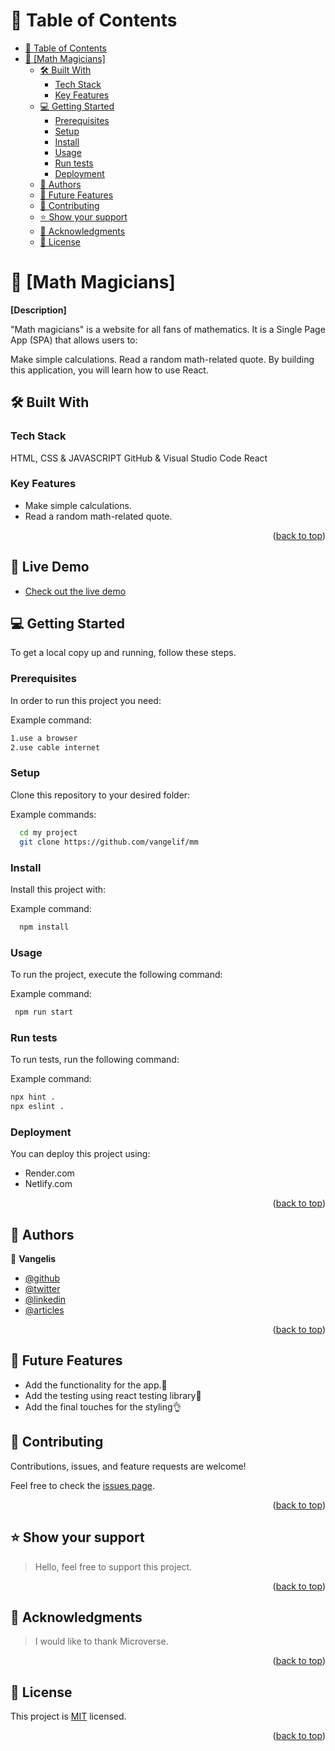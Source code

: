 <a name="readme-top"></a>

# 📗 Table of Contents

- [📗 Table of Contents](#-table-of-contents)
- [📖 \[Math Magicians\] ](#-math-magicians-)
  - [🛠️ Built With ](#️-built-with-)
    - [Tech Stack ](#tech-stack-)
    - [Key Features ](#key-features-)
  - [💻 Getting Started ](#-getting-started-)
    - [Prerequisites](#prerequisites)
    - [Setup](#setup)
    - [Install](#install)
    - [Usage](#usage)
    - [Run tests](#run-tests)
    - [Deployment](#deployment)
  - [👥 Authors ](#-authors-)
  - [🔭 Future Features](#-future-features)
  - [🤝 Contributing ](#-contributing-)
  - [⭐ Show your support ](#-show-your-support-)
  - [🙏 Acknowledgments ](#-acknowledgments-)
  - [📝 License ](#-license-)

<!-- PROJECT DESCRIPTION -->

# 📖 [Math Magicians] <a name="about-project"></a>

**[Description]**

"Math magicians" is a website for all fans of mathematics. It is a Single Page App (SPA) that allows users to:

Make simple calculations.
Read a random math-related quote.
By building this application, you will learn how to use React.

## 🛠️ Built With <a name="built-with"></a>

### Tech Stack <a name="tech-stack"></a>

HTML, CSS & JAVASCRIPT
GitHub & Visual Studio Code
React

<!-- Features -->

### Key Features <a name="key-features"></a>

- Make simple calculations.
- Read a random math-related quote.

<p align="right">(<a href="#readme-top">back to top</a>)</p>

<!-- LIVE DEMO -->

## 🚀 Live Demo <a name="live-demo"></a>

- <a href="https://mm-30lf.onrender.com/">Check out the live demo</a>

<!-- GETTING STARTED -->

## 💻 Getting Started <a name="getting-started"></a>

To get a local copy up and running, follow these steps.

### Prerequisites

In order to run this project you need:

Example command:

```sh
1.use a browser
2.use cable internet
```

### Setup

Clone this repository to your desired folder:

Example commands:

```sh
  cd my project
  git clone https://github.com/vangelif/mm

```

### Install

Install this project with:

Example command:

```sh
  npm install
```

### Usage

To run the project, execute the following command:

Example command:

```sh
 npm run start
```

### Run tests

To run tests, run the following command:

Example command:

```sh
npx hint .
npx eslint .
```

### Deployment

You can deploy this project using:

- Render.com
- Netlify.com

<p align="right">(<a href="#readme-top">back to top</a>)</p>

<!-- AUTHORS -->

## 👥 Authors <a name="authors"></a>

👤 **Vangelis**

- [@github](https://github.com/vangelif)
- [@twitter](https://twitter.com/vangfot)
- [@linkedin](https://www.linkedin.com/in/vangfot/)
- [@articles](https://vangelis.website/essays)

<p align="right">(<a href="#readme-top">back to top</a>)</p>

## 🔭 Future Features

- Add the functionality for the app.🚀
- Add the testing using react testing library💯
- Add the final touches for the styling👌

<!-- CONTRIBUTING -->

## 🤝 Contributing <a name="contributing"></a>

Contributions, issues, and feature requests are welcome!

Feel free to check the [issues page](https://github.com/vangelif/mm/issues).

<p align="right">(<a href="#readme-top">back to top</a>)</p>

<!-- SUPPORT -->

## ⭐ Show your support <a name="support"></a>

> Hello, feel free to support this project.

<p align="right">(<a href="#readme-top">back to top</a>)</p>

<!-- ACKNOWLEDGEMENTS -->

## 🙏 Acknowledgments <a name="acknowledgements"></a>

> I would like to thank Microverse.

<p align="right">(<a href="#readme-top">back to top</a>)</p>

<!-- LICENSE -->

## 📝 License <a name="license"></a>

This project is [MIT](https://github.com/vangelif/mm/blob/setup/MIT.md) licensed.

<p align="right">(<a href="#readme-top">back to top</a>)</p>
